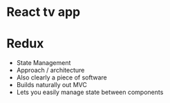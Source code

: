 # React tv app

# Redux

- State Management
- Approach / architecture
- Also clearly a piece of software
- Builds naturally out MVC
- Lets you easily manage state between components
